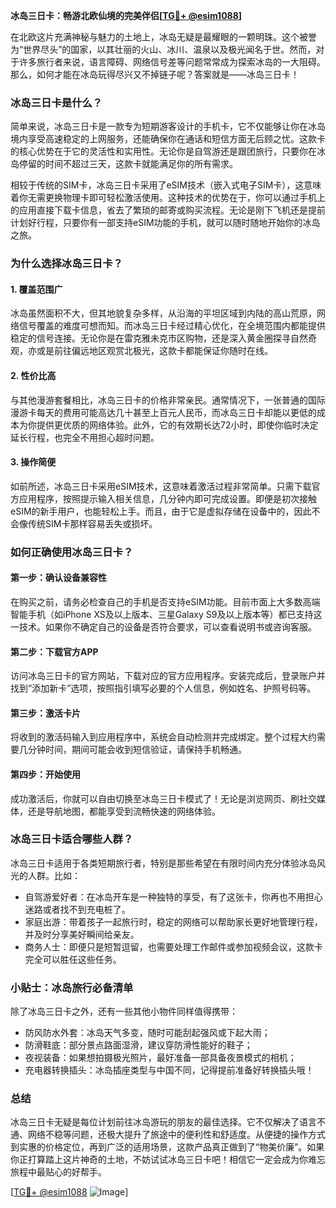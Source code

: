 **冰岛三日卡：畅游北欧仙境的完美伴侣[[TG💪+ @esim1088](https://t.me/s/esim1088)]**

在北欧这片充满神秘与魅力的土地上，冰岛无疑是最耀眼的一颗明珠。这个被誉为“世界尽头”的国家，以其壮丽的火山、冰川、温泉以及极光闻名于世。然而，对于许多旅行者来说，语言障碍、网络信号差等问题常常成为探索冰岛的一大阻碍。那么，如何才能在冰岛玩得尽兴又不掉链子呢？答案就是——冰岛三日卡！

### 冰岛三日卡是什么？

简单来说，冰岛三日卡是一款专为短期游客设计的手机卡，它不仅能够让你在冰岛境内享受高速稳定的上网服务，还能确保你在通话和短信方面无后顾之忧。这款卡的核心优势在于它的灵活性和实用性。无论你是自驾游还是跟团旅行，只要你在冰岛停留的时间不超过三天，这款卡就能满足你的所有需求。

相较于传统的SIM卡，冰岛三日卡采用了eSIM技术（嵌入式电子SIM卡），这意味着你无需更换物理卡即可轻松激活使用。这种技术的优势在于，你可以通过手机上的应用直接下载卡信息，省去了繁琐的邮寄或购买流程。无论是刚下飞机还是提前计划好行程，只要你有一部支持eSIM功能的手机，就可以随时随地开始你的冰岛之旅。

### 为什么选择冰岛三日卡？

#### 1. **覆盖范围广**
冰岛虽然面积不大，但其地貌复杂多样，从沿海的平坦区域到内陆的高山荒原，网络信号覆盖的难度可想而知。而冰岛三日卡经过精心优化，在全境范围内都能提供稳定的信号连接。无论你是在雷克雅未克市区购物，还是深入黄金圈探寻自然奇观，亦或是前往偏远地区观赏北极光，这款卡都能保证你随时在线。

#### 2. **性价比高**
与其他漫游套餐相比，冰岛三日卡的价格非常亲民。通常情况下，一张普通的国际漫游卡每天的费用可能高达几十甚至上百元人民币，而冰岛三日卡却能以更低的成本为你提供更优质的网络体验。此外，它的有效期长达72小时，即使你临时决定延长行程，也完全不用担心超时问题。

#### 3. **操作简便**
如前所述，冰岛三日卡采用eSIM技术，这意味着激活过程非常简单。只需下载官方应用程序，按照提示输入相关信息，几分钟内即可完成设置。即便是初次接触eSIM的新手用户，也能轻松上手。而且，由于它是虚拟存储在设备中的，因此不会像传统SIM卡那样容易丢失或损坏。

### 如何正确使用冰岛三日卡？

#### 第一步：确认设备兼容性
在购买之前，请务必检查自己的手机是否支持eSIM功能。目前市面上大多数高端智能手机（如iPhone XS及以上版本、三星Galaxy S9及以上版本等）都已支持这一技术。如果你不确定自己的设备是否符合要求，可以查看说明书或咨询客服。

#### 第二步：下载官方APP
访问冰岛三日卡的官方网站，下载对应的官方应用程序。安装完成后，登录账户并找到“添加新卡”选项，按照指引填写必要的个人信息，例如姓名、护照号码等。

#### 第三步：激活卡片
将收到的激活码输入到应用程序中，系统会自动检测并完成绑定。整个过程大约需要几分钟时间，期间可能会收到短信验证，请保持手机畅通。

#### 第四步：开始使用
成功激活后，你就可以自由切换至冰岛三日卡模式了！无论是浏览网页、刷社交媒体，还是导航地图，都能享受到流畅快速的网络体验。

### 冰岛三日卡适合哪些人群？

冰岛三日卡适用于各类短期旅行者，特别是那些希望在有限时间内充分体验冰岛风光的人群。比如：
- 自驾游爱好者：在冰岛开车是一种独特的享受，有了这张卡，你再也不用担心迷路或者找不到充电桩了。
- 家庭出游：带着孩子一起旅行时，稳定的网络可以帮助家长更好地管理行程，并及时分享美好瞬间给亲友。
- 商务人士：即便只是短暂逗留，也需要处理工作邮件或参加视频会议，这款卡完全可以胜任这些任务。

### 小贴士：冰岛旅行必备清单

除了冰岛三日卡之外，还有一些其他小物件同样值得携带：
- 防风防水外套：冰岛天气多变，随时可能刮起强风或下起大雨；
- 防滑鞋底：部分景点路面湿滑，建议穿防滑性能好的鞋子；
- 夜视装备：如果想拍摄极光照片，最好准备一部具备夜景模式的相机；
- 充电器转换插头：冰岛插座类型与中国不同，记得提前准备好转换插头哦！

### 总结

冰岛三日卡无疑是每位计划前往冰岛游玩的朋友的最佳选择。它不仅解决了语言不通、网络不稳等问题，还极大提升了旅途中的便利性和舒适度。从便捷的操作方式到实惠的价格定位，再到广泛的适用场景，这款产品真正做到了“物美价廉”。如果你正打算踏上这片神奇的土地，不妨试试冰岛三日卡吧！相信它一定会成为你难忘旅程中最贴心的好帮手。

[[TG💪+ @esim1088](https://t.me/s/esim1088) ![Image](https://i.postimg.cc/4NQfJmqS/Snipaste-2025-05-13-00-14-12.png)]